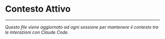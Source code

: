 # Contesto Attivo

---

*Questo file viene aggiornato ad ogni sessione per mantenere il contesto tra le interazioni con Claude Code.*